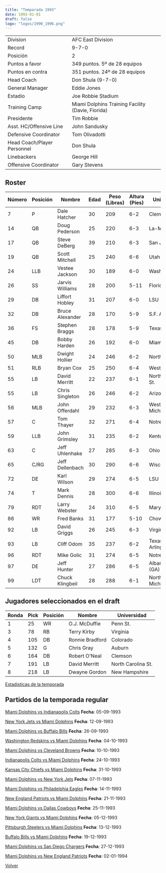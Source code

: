 ```yaml
---
title: "Temporada 1993"
date: 1993-01-01
draft: false
logo: "logos/1990_1996.png"
---
```


|                      |                      |
|-------------------------|---------------------------|
| Division               | AFC East Division            |
| Record                 | 9-7-0              |
| Posición               | 2            |
| Puntos a favor         | 349 puntos. 5º de 28 equipos           |
| Puntos en contra       | 351 puntos. 24º de 28 equipos       |
| Head Coach             | Don Shula (9-7-0)               |
| General Manager        | Eddie Jones      |
| Estadio                | Joe Robbie Stadium             |
| Training Camp          | Miami Dolphins Training Facility (Davie, Florida)        |
| Presidente | Tim Robbie |
| Asst. HC/Offensive Line | John Sandusky |
| Defensive Coordinator | Tom Olivadotti |
| Head Coach/Player Personnel | Don Shula |
| Linebackers | George Hill |
| Offensive Coordinator | Gary Stevens |


## Roster

| Número | Posición | Nombre           | Edad | Peso (Libras) | Altura (Píes) | Universidad          |
|--------|----------|------------------|------|---------------|---------------|----------------------|
| 7 | P | Dale Hatcher | 30 | 209 | 6-2 | Clemson |
| 14 | QB | Doug Pederson | 25 | 220 | 6-3 | La-Monroe |
| 17 | QB | Steve DeBerg | 39 | 210 | 6-3 | San Jose St. |
| 19 | QB | Scott Mitchell | 25 | 240 | 6-6 | Utah |
| 24 | LLB | Vestee Jackson | 30 | 189 | 6-0 | Washington |
| 26 | SS | Jarvis Williams | 28 | 200 | 5-11 | Florida |
| 29 | DB | Liffort Hobley | 31 | 207 | 6-0 | LSU |
| 32 | DB | Bruce Alexander | 28 | 170 | 5-9 | S.F. Austin |
| 36 | FS | Stephen Braggs | 28 | 178 | 5-9 | Texas |
| 45 | DB | Bobby Harden | 26 | 192 | 6-0 | Miami (FL) |
| 50 | MLB | Dwight Hollier | 24 | 246 | 6-2 | North Carolina |
| 51 | RLB | Bryan Cox | 25 | 250 | 6-4 | Western Illinois |
| 55 | LB | David Merritt | 22 | 237 | 6-1 | North Carolina St. |
| 55 | LB | Chris Singleton | 26 | 246 | 6-2 | Arizona |
| 56 | MLB | John Offerdahl | 29 | 232 | 6-3 | Western Michigan |
| 57 | C | Tom Thayer | 32 | 271 | 6-4 | Notre Dame |
| 59 | LLB | John Grimsley | 31 | 235 | 6-2 | Kentucky |
| 63 | C | Jeff Uhlenhake | 27 | 285 | 6-3 | Ohio St. |
| 65 | C/RG | Jeff Dellenbach | 30 | 290 | 6-6 | Wisconsin |
| 72 | DE | Karl Wilson | 29 | 274 | 6-5 | LSU |
| 74 | T | Mark Dennis | 28 | 300 | 6-6 | Illinois |
| 79 | RDT | Larry Webster | 24 | 310 | 6-5 | Maryland |
| 86 | WR | Fred Banks | 31 | 177 | 5-10 | Chowan,Liberty |
| 92 | LB | David Griggs | 26 | 245 | 6-3 | Virginia |
| 93 | LB | Cliff Odom | 35 | 237 | 6-2 | Texas-Arlington |
| 96 | RDT | Mike Golic | 31 | 274 | 6-5 | Notre Dame |
| 97 | DE | Jeff Hunter | 27 | 286 | 6-5 | Albany State (GA) |
| 99 | LDT | Chuck Klingbeil | 28 | 288 | 6-1 | Northern Michigan |


## Jugadores seleccionados en el draft

| Ronda | Pick | Posición | Nombre           | Universidad          |
|-------|------|----------|------------------|----------------------|
| 1 | 25 | WR | O.J. McDuffie | Penn St. |
| 3 | 78 | RB | Terry Kirby | Virginia |
| 4 | 105 | DB | Ronnie Bradford | Colorado |
| 5 | 132 | G | Chris Gray | Auburn |
| 6 | 164 | DB | Robert O'Neal | Clemson |
| 7 | 191 | LB | David Merritt | North Carolina St. |
| 8 | 218 | LB | Dwayne Gordon | New Hampshire |



[Estadisticas de la temporada](/historia/stats/1993)

## Partidos de la temporada regular

[Miami Dolphins vs Indianapolis Colts](/historia/partidos/mia-ind-19930905) **Fecha**: 05-09-1993

[New York Jets vs Miami Dolphins](/historia/partidos/nyj-mia-19930912) **Fecha**: 12-09-1993

[Miami Dolphins vs Buffalo Bills](/historia/partidos/mia-buf-19930926) **Fecha**: 26-09-1993

[Washington Redskins vs Miami Dolphins](/historia/partidos/was-mia-19931004) **Fecha**: 04-10-1993

[Miami Dolphins vs Cleveland Browns](/historia/partidos/mia-cle-19931010) **Fecha**: 10-10-1993

[Indianapolis Colts vs Miami Dolphins](/historia/partidos/ind-mia-19931024) **Fecha**: 24-10-1993

[Kansas City Chiefs vs Miami Dolphins](/historia/partidos/kc-mia-19931031) **Fecha**: 31-10-1993

[Miami Dolphins vs New York Jets](/historia/partidos/mia-nyj-19931107) **Fecha**: 07-11-1993

[Miami Dolphins vs Philadelphia Eagles](/historia/partidos/mia-phi-19931114) **Fecha**: 14-11-1993

[New England Patriots vs Miami Dolphins](/historia/partidos/ne-mia-19931121) **Fecha**: 21-11-1993

[Miami Dolphins vs Dallas Cowboys](/historia/partidos/mia-dal-19931125) **Fecha**: 25-11-1993

[New York Giants vs Miami Dolphins](/historia/partidos/nyg-mia-19931205) **Fecha**: 05-12-1993

[Pittsburgh Steelers vs Miami Dolphins](/historia/partidos/pit-mia-19931213) **Fecha**: 13-12-1993

[Buffalo Bills vs Miami Dolphins](/historia/partidos/buf-mia-19931219) **Fecha**: 19-12-1993

[Miami Dolphins vs San Diego Chargers](/historia/partidos/mia-sd-19931227) **Fecha**: 27-12-1993

[Miami Dolphins vs New England Patriots](/historia/partidos/mia-ne-19940102) **Fecha**: 02-01-1994





[Volver](/historia)